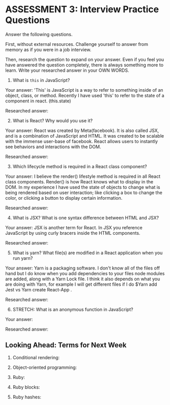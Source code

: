 # ASSESSMENT 3: Interview Practice Questions

Answer the following questions.

First, without external resources. Challenge yourself to answer from memory as if you were in a job interview.

Then, research the question to expand on your answer. Even if you feel you have answered the question completely, there is always something more to learn. Write your researched answer in your OWN WORDS.


1. What is `this` in JavaScript?

  Your answer: 'This' is JavaScript is a way to refer to something inside of an object, class, or method. Recently I have used 'this' to refer to the state of a component in react. (this.state)

  Researched answer:



2. What is React? Why would you use it?

  Your answer: React was created by Meta(facebook). It is also called JSX, and is a combination of JavaScript and HTML. It was created to be scalable with the immense user-base of facebook. React allows users to instantly see behaviors and interactions with the DOM.

  Researched answer:



3. Which lifecycle method is required in a React class component?

  Your answer: I believe the render() lifestyle method is required in all React class components. Render() is how React knows what to display in the DOM. In my experience I have used the state of objects to change what is being rendered based on user interaction; like clicking a box to change the color, or clicking a button to display certain information.

  Researched answer:



4. What is JSX? What is one syntax difference between HTML and JSX?

  Your answer: JSX is another term for React. In JSX you reference JavaScript by using curly bracers inside the HTML components.

  Researched answer:



5. What is yarn? What file(s) are modified in a React application when you run yarn?

  Your answer: Yarn is a packaging software. I don't know all of the files off hand but I do know when you add dependencies to your files node modules are added, along with a Yarn Lock file. I think it also depends on what you are doing with Yarn, for example I will get different files if I do $Yarn add Jest vs Yarn create React-App <app-name>.

  Researched answer:



6. STRETCH: What is an anonymous function in JavaScript?

  Your answer:

  Researched answer:


## Looking Ahead: Terms for Next Week

1. Conditional rendering:

2. Object-oriented programming:

3. Ruby:

4. Ruby blocks:

5. Ruby hashes:
